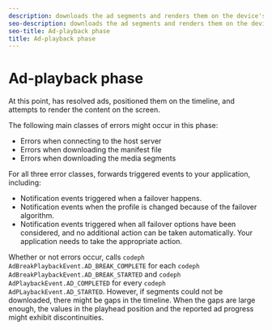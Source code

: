 ```yaml
---
description: downloads the ad segments and renders them on the device's screen.
seo-description: downloads the ad segments and renders them on the device's screen.
seo-title: Ad-playback phase
title: Ad-playback phase
---
```


# Ad-playback phase

At this point,  has resolved ads, positioned them on the timeline, and attempts to render the content on the screen.

The following main classes of errors might occur in this phase:
* Errors when connecting to the host server
* Errors when downloading the manifest file
* Errors when downloading the media segments

For all three error classes,  forwards triggered events to your application, including:
* Notification events triggered when a failover happens.
* Notification events when the profile is changed because of the failover algorithm.
* Notification events triggered when all failover options have been considered, and no additional action can be taken automatically.
  Your application needs to take the appropriate action.
  
  

Whether or not errors occur,  calls `codeph AdBreakPlaybackEvent.AD_BREAK_COMPLETE` for each `codeph AdBreakPlaybackEvent.AD_BREAK_STARTED` and `codeph AdPlaybackEvent.AD_COMPLETED` for every `codeph AdPLaybackEvent.AD_STARTED`. However, if segments could not be downloaded, there might be gaps in the timeline. When the gaps are large enough, the values in the playhead position and the reported ad progress might exhibit discontinuities.

